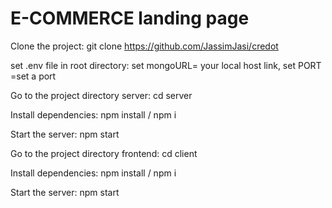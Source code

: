 # E-COMMERCE landing page

Clone the project:
git clone https://github.com/JassimJasi/credot

set .env file in root directory:
set mongoURL= your local host link,
set PORT =set a port

Go to the project directory server:
cd server

Install dependencies:
npm install / npm i

Start the server:
npm start

Go to the project directory frontend:
cd client

Install dependencies:
npm install / npm i

Start the server:
npm start
